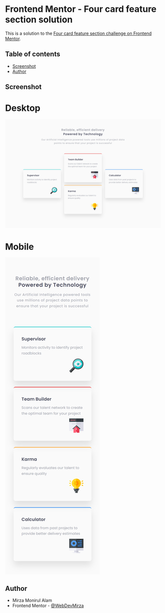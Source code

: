 # Frontend Mentor - Four card feature section solution

This is a solution to the [Four card feature section challenge on Frontend Mentor](https://www.frontendmentor.io/challenges/four-card-feature-section-weK1eFYK).

## Table of contents

- [Screenshot](#screenshot)
- [Author](#author)

## Screenshot

# Desktop

![](./lg.png)

# Mobile

![](./md.png)

## Author

- Mirza Monirul Alam
- Frontend Mentor - [@WebDevMirza](https://www.frontendmentor.io/profile/WebDevMirza)
